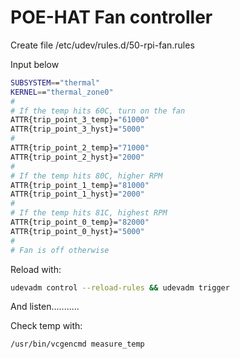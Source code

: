 # POE-HAT Fan controller
  
Create file /etc/udev/rules.d/50-rpi-fan.rules  
  
Input below  
  
```bash
SUBSYSTEM=="thermal"
KERNEL=="thermal_zone0"
#
# If the temp hits 60C, turn on the fan
ATTR{trip_point_3_temp}="61000"
ATTR{trip_point_3_hyst}="5000"
#
ATTR{trip_point_2_temp}="71000"
ATTR{trip_point_2_hyst}="2000"
#
# If the temp hits 80C, higher RPM
ATTR{trip_point_1_temp}="81000"
ATTR{trip_point_1_hyst}="2000"
#
# If the temp hits 81C, highest RPM
ATTR{trip_point_0_temp}="82000"
ATTR{trip_point_0_hyst}="5000"
#
# Fan is off otherwise
```

Reload with:  
  
```bash
udevadm control --reload-rules && udevadm trigger
```  
  
And listen...........  
  
Check temp with:  
  
```bash
/usr/bin/vcgencmd measure_temp
```  
  